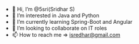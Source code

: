 - 👋 Hi, I’m @5sri(Sridhar S)
- 👀 I’m interested in Java and Python
- 🌱 I’m currently learning Spring-Boot and Angular
- 💞️ I’m looking to collaborate on IT roles
- 📫 How to reach me => isredhar@gmail.com

<!---
5sri/5sri is a ✨ special ✨ repository because its `README.md` (this file) appears on your GitHub profile.
You can click the Preview link to take a look at your changes.
--->
